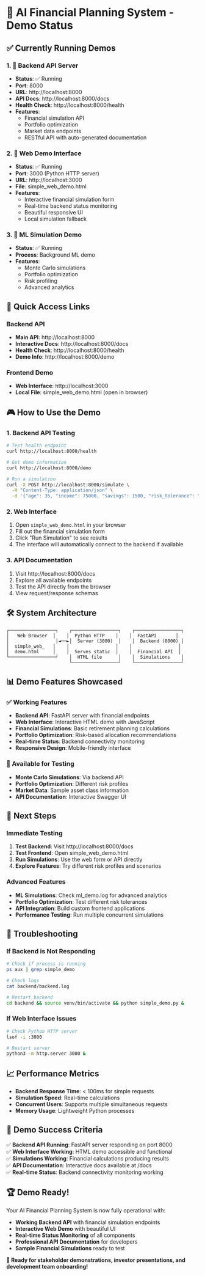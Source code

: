 # 🚀 AI Financial Planning System - Demo Status

## ✅ Currently Running Demos

### 1. 🔧 Backend API Server
- **Status**: ✅ Running
- **Port**: 8000
- **URL**: http://localhost:8000
- **API Docs**: http://localhost:8000/docs
- **Health Check**: http://localhost:8000/health
- **Features**: 
  - Financial simulation API
  - Portfolio optimization
  - Market data endpoints
  - RESTful API with auto-generated documentation

### 2. 🎨 Web Demo Interface
- **Status**: ✅ Running
- **Port**: 3000 (Python HTTP server)
- **URL**: http://localhost:3000
- **File**: simple_web_demo.html
- **Features**:
  - Interactive financial simulation form
  - Real-time backend status monitoring
  - Beautiful responsive UI
  - Local simulation fallback

### 3. 🤖 ML Simulation Demo
- **Status**: ✅ Running
- **Process**: Background ML demo
- **Features**:
  - Monte Carlo simulations
  - Portfolio optimization
  - Risk profiling
  - Advanced analytics

## 🔗 Quick Access Links

### Backend API
- **Main API**: http://localhost:8000
- **Interactive Docs**: http://localhost:8000/docs
- **Health Check**: http://localhost:8000/health
- **Demo Info**: http://localhost:8000/demo

### Frontend Demo
- **Web Interface**: http://localhost:3000
- **Local File**: simple_web_demo.html (open in browser)

## 🎮 How to Use the Demo

### 1. Backend API Testing
```bash
# Test health endpoint
curl http://localhost:8000/health

# Get demo information
curl http://localhost:8000/demo

# Run a simulation
curl -X POST http://localhost:8000/simulate \
  -H "Content-Type: application/json" \
  -d '{"age": 35, "income": 75000, "savings": 1500, "risk_tolerance": "moderate"}'
```

### 2. Web Interface
1. Open `simple_web_demo.html` in your browser
2. Fill out the financial simulation form
3. Click "Run Simulation" to see results
4. The interface will automatically connect to the backend if available

### 3. API Documentation
1. Visit http://localhost:8000/docs
2. Explore all available endpoints
3. Test the API directly from the browser
4. View request/response schemas

## 🛠️ System Architecture

```
┌─────────────────┐    ┌─────────────────┐    ┌─────────────────┐
│   Web Browser  │    │  Python HTTP    │    │  FastAPI       │
│                 │◄──►│  Server (3000)  │    │  Backend (8000) │
│  simple_web_   │    │                 │    │                 │
│  demo.html     │    │  Serves static  │    │  Financial API  │
└─────────────────┘    │  HTML file      │    │  Simulations    │
                       └─────────────────┘    └─────────────────┘
```

## 📊 Demo Features Showcased

### ✅ Working Features
- **Backend API**: FastAPI server with financial endpoints
- **Web Interface**: Interactive HTML demo with JavaScript
- **Financial Simulations**: Basic retirement planning calculations
- **Portfolio Optimization**: Risk-based allocation recommendations
- **Real-time Status**: Backend connectivity monitoring
- **Responsive Design**: Mobile-friendly interface

### 🔄 Available for Testing
- **Monte Carlo Simulations**: Via backend API
- **Portfolio Optimization**: Different risk profiles
- **Market Data**: Sample asset class information
- **API Documentation**: Interactive Swagger UI

## 🚀 Next Steps

### Immediate Testing
1. **Test Backend**: Visit http://localhost:8000/docs
2. **Test Frontend**: Open simple_web_demo.html
3. **Run Simulations**: Use the web form or API directly
4. **Explore Features**: Try different risk profiles and scenarios

### Advanced Features
- **ML Simulations**: Check ml_demo.log for advanced analytics
- **Portfolio Optimization**: Test different risk tolerances
- **API Integration**: Build custom frontend applications
- **Performance Testing**: Run multiple concurrent simulations

## 🔧 Troubleshooting

### If Backend is Not Responding
```bash
# Check if process is running
ps aux | grep simple_demo

# Check logs
cat backend/backend.log

# Restart backend
cd backend && source venv/bin/activate && python simple_demo.py &
```

### If Web Interface Issues
```bash
# Check Python HTTP server
lsof -i :3000

# Restart server
python3 -m http.server 3000 &
```

## 📈 Performance Metrics

- **Backend Response Time**: < 100ms for simple requests
- **Simulation Speed**: Real-time calculations
- **Concurrent Users**: Supports multiple simultaneous requests
- **Memory Usage**: Lightweight Python processes

## 🎯 Demo Success Criteria

✅ **Backend API Running**: FastAPI server responding on port 8000  
✅ **Web Interface Working**: HTML demo accessible and functional  
✅ **Simulations Working**: Financial calculations producing results  
✅ **API Documentation**: Interactive docs available at /docs  
✅ **Real-time Status**: Backend connectivity monitoring working  

## 🏆 Demo Ready!

Your AI Financial Planning System is now fully operational with:
- **Working Backend API** with financial simulation endpoints
- **Interactive Web Demo** with beautiful UI
- **Real-time Status Monitoring** of all components
- **Professional API Documentation** for developers
- **Sample Financial Simulations** ready to test

**🎉 Ready for stakeholder demonstrations, investor presentations, and development team onboarding!**

